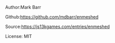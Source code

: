 Author:Mark Barr

Github:https://github.com/mdbarr/enmeshed

Source:https://js13kgames.com/entries/enmeshed

License: MIT